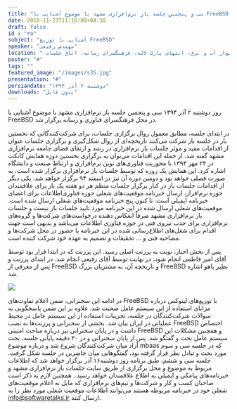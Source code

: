 ```yaml
---
title: "سی و پنجمین جلسه باز نرم‌افزاری مشهد با موضوع آشنایی با FreeBSD برگزار شد"
date: 2018-11-23T11:16:00+04:30
draft: false
id : "۳۵"
subject: "آشنایی با توزیع FreeBSD"
speaker: "مهندس رفیعی"
location: " بلوار آب و برق، انتهای پارک لاله، فرهنگسرای رسانه، اتاق جلسات"
poster: "#"
tags: ""
featured_image: "/images/s35.jpg"
presentation: "#"
persiandate: "دوشنبه ۲ آذر ۱۳۹۴"
downloads: "بدون فایل"
---
```



روز دوشنبه ۲ آذر ۱۳۹۴ سی و پنجمین جلسه باز نرم‌افزاری مشهد با موضوع آشنایی با FreeBSD در محل فرهنگسرای فناوری و رسانه برگزار شد.

 در ابتدای جلسه، مطابق معمول روال برگزاری جلسات، برای شرکت‌کنندگانی که نخستین بار در جلسه باز شرکت‌ می‌کنند تاریخچه‌ای از روال شکل‌گیری و برگزاری جلسات عنوان از اقدامات مفید و موثر جلسات باز نرم‌افزاری در رشد و ارتقای فضای جامعه نرم‌افزاری مشهد گفته شد. از جمله این اقدامات می‌توان به برگزاری نخستین دوره همایش کانکت در ۲۴ مهر ۱۳۹۴ با محوریت فناوری‌های نوین نرم‌افزاری و ارتباط صنعت و دانشگاه اشاره کرد. این همایش یک روزه که توسط جلسات باز نرم‌افزاری برگزار شده است، به صورت فصلی خواهد بود و دومین دوره آن نیز در اسفند ۹۴ برگزار خواهد شد.
یکی دیگر از اقدامات جلسات باز در کنار برگزار جلسات منظم هر دو هفته یک بار برای علاقمندان حوزه نرم‌افزار، ارسال خبرنامه موقعیت‌های شغلی حوزه فناوری‌اطلاعات برای اعضای خبرنامه ایمیلی است. تا کنون پنج خبرنامه موقعیت‌های شغلی ارسال شده است. موقعیت‌های شعلی ارسال شده در این خبرنامه مورد تایید جلسات باز نیست و جلسات باز نرم‌افزاری مشهد صرفاً انعکاس دهنده درخواست‌های شرکت‌ها و گروه‌های نرم‌افزاری برای جذب نیروی فنی در حوزه فناوری اطلاعات می‌باشد و بدیهی است جهت اقدام برای شغل‌های اطلاع‌رسانی شده در این خبرنامه یا حضور در محل شرکت‌ها و مصاحبه فنی و ... تحقیقات و تصمیم به عهده خود شرکت کننده است.

پس از بخش اخبار، نوبت به پرزنت اصلی رسید. این پرزنت که در ابتدا قرار بود توسط آقای امیر فاطمی انجام شود، در نهایت توسط آقای رفیعی انجام شد. در ابتدای پرزنت و پس از معرفی از FreeBSD و تاریخچه آن، به مشتریان بزرگ FreeBSD نظیر یاهو اشاره شد.

![](/images/s35jpg)

در ادامه این سخنرانی، ضمن اعلام تفاوت‌های FreeBSD با توزیع‌های لینوکس درباره مزایای استفاده از این سیستم عامل صحبت شد. علاوه بر این ضمن پاسخگویی به سوالات شرکت‌کنندگان در جلسه، تجریبات استفاده از این سیستم عامل در محیط عملیاتی در ایران بیان شد. بخشی از سخنرانی و پرزنت‌ها به نصب FreeBSD اختصاص داشت و در پایان سخنرانی نیز درباره مباحث امنیتی FreeBSD و همچنین مشکلات این سیستم عامل بحث و گفتگو شد. پس از پایان سخنرانی و در ۳۰ دقیقه پایانی جلسه، بحث آزاد میان شرکت‌کنندگان شروع شد و درباره موضوع mbaas که در جلسه سی و سوم مورد بحث و تبادل نظر قرار گرفته بود، گفتگوهایی میان حاضرین در جلسه شکل گرفت. جلسه سی و ششم، طبق برنامه روز دوشنبه۱۶ آذر برگزار خواهد شد که اطلاعات مربوط به موضوع و محل برگزاری از طریق سایت جلسات باز نرم‌افزاری مشهد و خبرنامه‌های پیامکی و ایمیلی به اطلاع علاقمندان خواهد رسید.. همچنین لازم به ذکر است صاحبان کسب و کار و شرکت‌ها و تیم‌های نرم‌افزاری که مایل به اعلام موقعیت‌های شغلی خود در خبرنامه مربوطه هستند می‌توانند اطلاعات موقعیت شغلی مورد نظر را به info@softwaretalks.ir ارسال کنند. 
